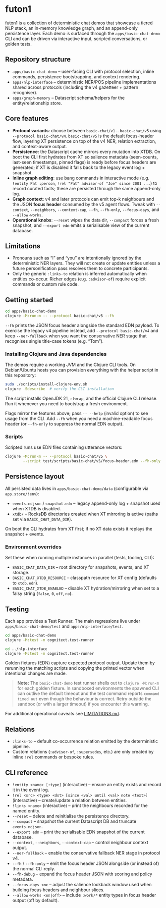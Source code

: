 # futon1

futon1 is a collection of deterministic chat demos that showcase a tiered NLP
stack, an in-memory knowledge graph, and an append-only persistence layer. Each
demo is surfaced through the `apps/basic-chat-demo` CLI and can be driven via
interactive input, scripted conversations, or golden tests.

## Repository structure

- `apps/basic-chat-demo` – user-facing CLI with protocol selection, inline
  commands, persistence bootstrapping, and context rendering.
- `apps/nlp-interface` – deterministic NER/POS pipeline implementations shared
  across protocols (including the v4 gazetteer + pattern recogniser).
- `apps/graph-memory` – Datascript schema/helpers for the entity/relationship
  store.

## Core features

- **Protocol variants**: choose between `basic-chat/v1` .. `basic-chat/v5` using
  `--protocol basic-chat/vN`. `basic-chat/v5` is the default focus-header flow,
  layering XT persistence on top of the v4 NER, relation extraction, and
  context-aware output.
- **Persistence**: the Datascript cache mirrors every mutation into XTDB. On
  boot the CLI first hydrates from XT so salience metadata (seen-counts,
  last-seen timestamps, pinned flags) is ready before focus headers are
  generated; if XT is disabled it falls back to the legacy event log + snapshot.
- **Inline graph editing**: use bang commands in interactive mode (e.g.
  `!entity Pat :person`, `!rel "Pat" advisor-of "Joe" since 2001 ...`) to record
  curated facts; these are persisted through the same append-only log.
- **Graph context**: v4 and later protocols can emit top-k neighbours and the
  JSON **focus header** consumed by the v5 agent flows. Tweak with `--context`,
  `--neighbors`, `--context-cap`, `--fh`, `--fh-only`, `--focus-days`, and
  `--allow-works`.
- **Operational knobs**: `--reset` wipes the data dir, `--compact` forces a
  fresh snapshot, and `--export edn` emits a serialisable view of the current
  database.

## Limitations

- Pronouns such as “I” and “you” are intentionally ignored by
  the deterministic NER layers. They will not create or update entities unless a
  future personification pass resolves them to concrete participants.
- Only the generic `:links-to` relation is inferred automatically
  when entities co-occur. Richer edges (e.g. `:advisor-of`) require explicit
  commands or custom rule code.

## Getting started

```bash
cd apps/basic-chat-demo
clojure -M:run-m -- --protocol basic-chat/v5 --fh
```

`--fh` prints the JSON focus header alongside the standard EDN payload. To
exercise the legacy v4 pipeline instead, add `--protocol basic-chat/v4` and keep
`--ner-fallback` when you want the conservative NER stage that recognises
single title-case tokens (e.g. “Tom”).

### Installing Clojure and Java dependencies

The demos require a working JVM and the Clojure CLI tools. On Debian/Ubuntu
hosts you can provision everything with the helper script in this repository:

```bash
sudo ./scripts/install-clojure-env.sh
clojure -Sdescribe  # verify the CLI installation
```

The script installs OpenJDK 21, `rlwrap`, and the official Clojure CLI release.
Run it whenever you need to bootstrap a fresh environment.

Flags mirror the features above; pass `-- --help` (invalid option) to see usage
from the CLI. Add `--fh` when you need a machine-readable focus header (or
`--fh-only` to suppress the normal EDN output).

### Scripts

Scripted runs use EDN files containing utterance vectors:

```bash
clojure -M:run-m -- --protocol basic-chat/v5 \
        --script test/scripts/basic-chat/v5/focus-header.edn --fh-only
```

## Persistence layout

All persisted data lives in `apps/basic-chat-demo/data` (configurable via
`app.store/!env`):

- `events.ndjson` / `snapshot.edn` – legacy append-only log + snapshot used when
  XTDB is disabled.
- `xtdb/` – RocksDB directories created when XT mirroring is active (paths set
  via `BASIC_CHAT_DATA_DIR`).

On boot the CLI hydrates from XT first; if no XT data exists it replays the
snapshot + events.

### Environment overrides

Set these when running multiple instances in parallel (tests, tooling, CLI):

- `BASIC_CHAT_DATA_DIR` – root directory for snapshots, events, and XT storage.
- `BASIC_CHAT_XTDB_RESOURCE` – classpath resource for XT config (defaults to
  `xtdb.edn`).
- `BASIC_CHAT_XTDB_ENABLED` – disable XT hydration/mirroring when set to a
  falsy string (`false`, `0`, `off`, `no`).

## Testing

Each app provides a Test Runner. The main regressions live under
`apps/basic-chat-demo/test` and `apps/nlp-interface/test`.

```bash
cd apps/basic-chat-demo
clojure -M:test -m cognitect.test-runner

cd ../nlp-interface
clojure -M:test -m cognitect.test-runner
```

Golden fixtures (EDN) capture expected protocol output. Update them by rerunning
the matching scripts and copying the printed vector when intentional changes are
made.

> **Note:** The `basic-chat-demo` test runner shells out to `clojure -M:run-m`
> for each golden fixture. In sandboxed environments the spawned CLI can outlive
> the default timeout and the test command reports `command timed out` even
> though the behaviour is correct. Retry outside the sandbox (or with a larger
> timeout) if you encounter this warning.

For additional operational caveats see [LIMITATIONS.md](LIMITATIONS.md).

## Relations

- `:links-to` – default co-occurrence relation emitted by the deterministic
  pipeline.
- Custom relations (`:advisor-of`, `:supersedes`, etc.) are only created by
  inline `!rel` commands or bespoke rules.

## CLI reference

- `!entity <name> [:type]` (interactive) – ensure an entity exists and record it
  in the event log.
- `!rel <src> <type> <dst> [since <val> until <val> note <text>]` (interactive)
  – create/update a relation between entities.
- `!links <name>` (interactive) – print the neighbours recorded for the named
  entity.
- `--reset` – delete and reinitialise the persistence directory.
- `--compact` – snapshot the current Datascript DB and truncate
  `events.ndjson`.
- `--export edn` – print the serialisable EDN snapshot of the current database.
- `--context`, `--neighbors`, `--context-cap` – control neighbour context output.
- `--ner-fallback` – enable the conservative fallback NER stage in protocol v4.
- `--fh` / `--fh-only` – emit the focus header JSON alongside (or instead of)
  the normal CLI reply.
- `--fh-debug` – expand the focus header JSON with scoring and policy metadata.
- `--focus-days <n>` – adjust the salience lookback window used when building
  focus headers and neighbour slices.
- `--allow-works <on|off>` – include `:work/*` entity types in focus header
  output (off by default).
